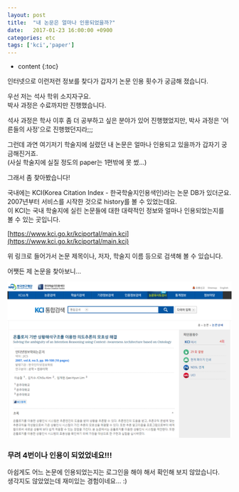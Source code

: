 ```yaml
---
layout: post
title:  "내 논문은 얼마나 인용되었을까?"
date:   2017-01-23 16:00:00 +0900
categories: etc
tags: ['kci','paper']
---
```


* content
{:toc}

인터넷으로 이런저런 정보를 찾다가 갑자기 논문 인용 횟수가 궁금해 졌습니다.

우선 저는 석사 학위 소지자구요.  
박사 과정은 수료까지만 진행했습니다.

석사 과정은 학사 이후 좀 더 공부하고 싶은 분야가 있어 진행했었지만, 박사 과정은 '어른들의 사정'으로 진행했던지라;;;

그런데 과연 여기저기 학술지에 실렸던 내 논문은 얼마나 인용되고 있을까가 갑자기 궁금해진거죠.  
(사실 학술지에 실질 정도의 paper는 1편밖에 못 썼...)

그래서 좀 찾아봤습니다!

국내에는 KCI(Korea Citation Index - 한국학술지인용색인)라는 논문 DB가 있더군요.  
2007년부터 서비스를 시작한 것으로 history를 볼 수 있었는데요.  
이 KCI는 국내 학술지에 실린 논문들에 대한 대략적인 정보와 얼마나 인용되었는지를 볼 수 있는 곳입니다.

[https://www.kci.go.kr/kciportal/main.kci](https://www.kci.go.kr/kciportal/main.kci)

위 링크로 들어가서 논문 제목이나, 저자, 학술지 이름 등으로 검색해 볼 수 있습니다.

어쨋든 제 논문을 찾아보니...

![](/asserts/2017-01-23-kci/kci_01.png)

### 무려 4번이나 인용이 되었었네요!!!

아쉽게도 어느 논문에 인용되었는지는 로그인을 해야 해서 확인해 보지 않았습니다.  
생각지도 않았었는데 재미있는 경험이네요...  :)
